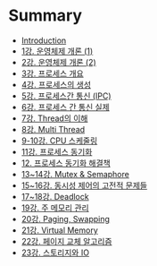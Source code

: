 # Summary

* [Introduction](README.md)
* [1강. 운영체제 개론 (1)](markdowns/1강.%20운영체제%20개론%20(1).md)
* [2강. 운영체제 개론 (2)](markdowns/2강.%20운영체제%20개론%20(2).md)
* [3강. 프로세스 개요](markdowns/3강.%20프로세스%20개요.md)
* [4강. 프로세스의 생성](markdowns/4강.%20프로세스의%20생성.md)
* [5강. 프로세스간 통신 (IPC)](markdowns/5강.%20프로세스간%20통신%20(IPC).md)
* [6강. 프로세스 간 통신 실제](markdowns/6강.%20프로세스%20간%20통신%20실제.md)
* [7강. Thread의 이해](markdowns/7강.%20Thread의%20이해.md)
* [8강. Multi Thread](markdowns/8강.%20Multi%20Thread.md)
* [9-10강. CPU 스케줄링](markdowns/9-10강.%20CPU%20스케줄링.md)
* [11강. 프로세스 동기화](markdowns/11강.%20프로세스%20동기화.md)
* [12. 프로세스 동기화 해결책](markdowns/12.%20프로세스%20동기화%20해결책.md)
* [13~14강. Mutex & Semaphore](markdowns/13~14강.%20Mutex%20&%20Semaphore.md)
* [15~16강. 동시성 제어의 고전적 문제들](markdowns/15~16강.%20동시성%20제어의%20고전적%20문제들.md)
* [17~18강. Deadlock](markdowns/17~18강.%20Deadlock.md)
* [19강. 주 메모리 관리](markdowns/19강.%20주%20메모리%20관리.md)
* [20강. Paging, Swapping](markdowns/20강.%20Paging,%20Swapping.md)
* [21강. Virtual Memory](markdowns/21강.%20Virtual%20Memory.md)
* [22강. 페이지 교체 알고리즘](markdowns/22강.%20페이지%20교체%20알고리즘.md)
* [23강. 스토리지와 IO](markdowns/23강.%20스토리지와%20IO.md)
